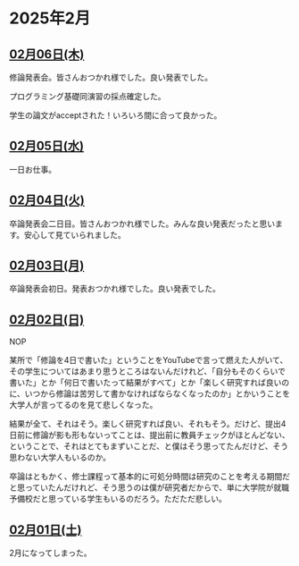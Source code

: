 # 2025年2月

## [02月06日(木)](#06) <a id="06"></a>

修論発表会。皆さんおつかれ様でした。良い発表でした。

プログラミング基礎同演習の採点確定した。

学生の論文がacceptされた！いろいろ間に合って良かった。

## [02月05日(水)](#05) <a id="05"></a>

一日お仕事。

## [02月04日(火)](#04) <a id="04"></a>

卒論発表会二日目。皆さんおつかれ様でした。みんな良い発表だったと思います。安心して見ていられました。

## [02月03日(月)](#03) <a id="03"></a>

卒論発表会初日。発表おつかれ様でした。良い発表でした。

## [02月02日(日)](#02) <a id="02"></a>

NOP

某所で「修論を4日で書いた」ということをYouTubeで言って燃えた人がいて、その学生についてはあまり思うところはないんだけれど、「自分もそのくらいで書いた」とか「何日で書いたって結果がすべて」とか「楽しく研究すれば良いのに、いつから修論は苦労して書かなければならなくなったのか」とかいうことを大学人が言ってるのを見て悲しくなった。

結果が全て、それはそう。楽しく研究すれば良い、それもそう。だけど、提出4日前に修論が影も形もないってことは、提出前に教員チェックがほとんどない、ということで、それはとてもまずいことだ、と僕はそう思ってたんだけど、そう思わない大学人もいるのか。

卒論はともかく、修士課程って基本的に可処分時間は研究のことを考える期間だと思っていたんだけれど、そう思うのは僕が研究者だからで、単に大学院が就職予備校だと思っている学生もいるのだろう。ただただ悲しい。

## [02月01日(土)](#01) <a id="01"></a>

2月になってしまった。
